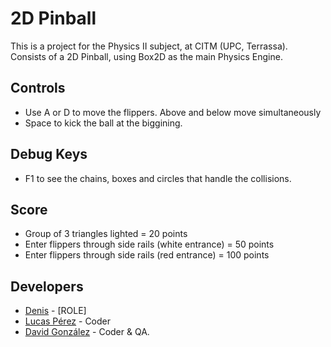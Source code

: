 # 2D Pinball
This is a project for the Physics II subject, at CITM (UPC, Terrassa).
Consists of a 2D Pinball, using Box2D as the main Physics Engine.

## Controls
- Use A or D to move the flippers. Above and below move simultaneously 
- Space to kick the ball at the biggining.

## Debug Keys
- F1 to see the chains, boxes and circles that handle the collisions.

## Score
- Group of 3 triangles lighted = 20 points
- Enter flippers through side rails (white entrance) = 50 points
- Enter flippers through side rails (red entrance) = 100 points

## Developers
- [Denis](https://github.com/Denisdrk6) - [ROLE]
- [Lucas Pérez](https://github.com/LucasPG14) - Coder
- [David González](https://github.com/MagiX7) - Coder & QA.
